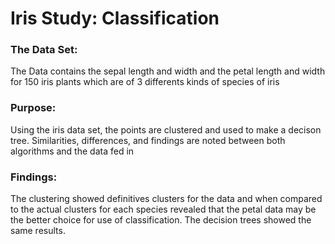 # Iris Study: Classification
### The Data Set:
The Data contains the sepal length and width and the petal length and width for 150 iris plants which are of 3 differents kinds of species of iris
### Purpose:
Using the iris data set, the points are clustered and used to make a decison tree. Similarities, differences, and findings are noted between both algorithms and the data fed in
### Findings: 
The clustering showed definitives clusters for the data and when compared to the actual clusters for each species revealed that the petal data may be the better choice for use of classification. The decision trees showed the same results.
